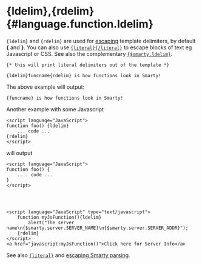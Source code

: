 {ldelim},{rdelim} {#language.function.ldelim}
=================

`{ldelim}` and `{rdelim}` are used for [escaping](#language.escaping)
template delimiters, by default **{** and **}**. You can also use
[`{literal}{/literal}`](#language.function.literal) to escape blocks of
text eg Javascript or CSS. See also the complementary
[`{$smarty.ldelim}`](#language.variables.smarty.ldelim).


    {* this will print literal delimiters out of the template *}

    {ldelim}funcname{rdelim} is how functions look in Smarty!

       

The above example will output:


    {funcname} is how functions look in Smarty!

       

Another example with some Javascript


    <script language="JavaScript">
    function foo() {ldelim}
        ... code ...
    {rdelim}
    </script>

       

will output


    <script language="JavaScript">
    function foo() {
        .... code ...
    }
    </script>

       


    <script language="JavaScript" type="text/javascript">
        function myJsFunction(){ldelim}
            alert("The server name\n{$smarty.server.SERVER_NAME}\n{$smarty.server.SERVER_ADDR}");
        {rdelim}
    </script>
    <a href="javascript:myJsFunction()">Click here for Server Info</a>

See also [`{literal}`](#language.function.literal) and [escaping Smarty
parsing](#language.escaping).
